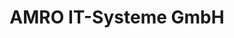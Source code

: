 ---
title: "AMRO IT-Systeme GmbH"
url: /weissenburg-in-bayern/amro-it-systeme-gmbh/
shop: Elektronik
---
